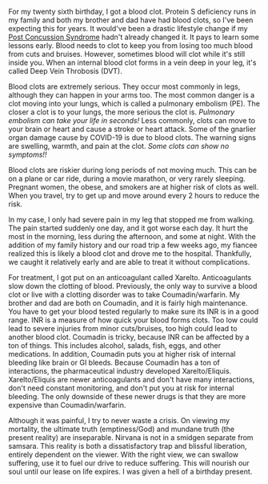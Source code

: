 For my twenty sixth birthday, I got a blood clot. Protein S deficiency runs in my family and both my brother and dad have had blood clots, so I've been expecting this for years. It would've been a drastic lifestyle change if my [Post Concussion Syndrome](https://uklineale.github.io/2020/06/21/concussion-and-post-concussion-syndrome-guide.html) hadn't already changed it. It pays to learn some lessons early. Blood needs to clot to keep you from losing too much blood from cuts and bruises. However, sometimes blood will clot while it's still inside you. When an internal blood clot forms in a vein deep in your leg, it's called Deep Vein Throbosis (DVT).

Blood clots are extremely serious. They occur most commonly in legs, although they can happen in your arms too. The most common danger is a clot moving into your lungs, which is called a pulmonary embolism (PE). The closer a clot is to your lungs, the more serious the clot is. *Pulmonary embolism can take your life in seconds!* Less commonly, clots can move to your brain or heart and cause a stroke or heart attack. Some of the gnarlier organ damage cause by COVID-19 is due to blood clots. The warning signs are swelling, warmth, and pain at the clot. *Some clots can show no symptoms!!* 

Blood clots are riskier during long periods of not moving much. This can be on a plane or car ride, during a movie marathon, or very rarely sleeping. Pregnant women, the obese, and smokers are at higher risk of clots as well. When you travel, try to get up and move around every 2 hours to reduce the risk.

In my case, I only had severe pain in my leg that stopped me from walking. The pain started suddenly one day, and it got worse each day. It hurt the most in the morning, less during the afternoon, and some at night. With the addition of my family history and our road trip a few weeks ago, my fiancee realized this is likely a blood clot and drove me to the hospital. Thankfully, we caught it relatively early and are able to treat it without complications.

For treatment, I got put on an anticoagulant called Xarelto. Anticoagulants slow down the clotting of blood. Previously, the only way to survive a blood clot or live with a clotting disorder was to take Coumadin/warfarin. My brother and dad are both on Coumadin, and it is fairly high maintenance. You have to get your blood tested regularly to make sure its INR is in a good range. INR is a measure of how quick your blood forms clots. Too low could lead to severe injuries from minor cuts/bruises, too high could lead to another blood clot. Coumadin is tricky, because INR can be affected by a ton of things. This includes alcohol, salads, fish, eggs, and other medications. In addition, Coumadin puts you at higher risk of internal bleeding like brain or GI bleeds. Because Coumadin has a ton of interactions, the pharmaceutical industry developed Xarelto/Eliquis. Xarelto/Eliquis are newer anticoagulants and don't have many interactions, don't need constant monitoring, and don't put you at risk for internal bleeding. The only downside of these newer drugs is that they are more expensive than Coumadin/warfarin.

Although it was painful, I try to never waste a crisis. On viewing my mortality, the ultimate truth (emptiness/God) and mundane truth (the present reality) are inseparable. Nirvana is not in a smidgen separate from samsara. This reality is both a dissatisfactory trap and blissful liberation, entirely dependent on the viewer. With the right view, we can swallow suffering, use it to fuel our drive to reduce suffering. This will nourish our soul until our lease on life expires. I was given a hell of a birthday present.
